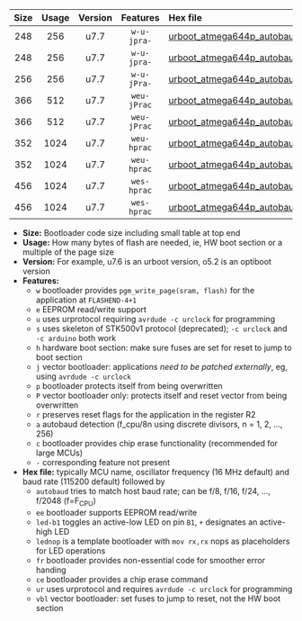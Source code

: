 |Size|Usage|Version|Features|Hex file|
|:-:|:-:|:-:|:-:|:--|
|248|256|u7.7|`w-u-jpra-`|[urboot_atmega644p_autobaud_led+b0_ur_vbl.hex](https://raw.githubusercontent.com/stefanrueger/urboot.hex/main/mcus/atmega644p/autobaud/urboot_atmega644p_autobaud_led+b0_ur_vbl.hex)|
|248|256|u7.7|`w-u-jpra-`|[urboot_atmega644p_autobaud_lednop_ur_vbl.hex](https://raw.githubusercontent.com/stefanrueger/urboot.hex/main/mcus/atmega644p/autobaud/urboot_atmega644p_autobaud_lednop_ur_vbl.hex)|
|256|256|u7.7|`w-u-jPra-`|[urboot_atmega644p_autobaud_ur_vbl.hex](https://raw.githubusercontent.com/stefanrueger/urboot.hex/main/mcus/atmega644p/autobaud/urboot_atmega644p_autobaud_ur_vbl.hex)|
|366|512|u7.7|`weu-jPrac`|[urboot_atmega644p_autobaud_ee_led+b0_fr_ce_ur_vbl.hex](https://raw.githubusercontent.com/stefanrueger/urboot.hex/main/mcus/atmega644p/autobaud/urboot_atmega644p_autobaud_ee_led+b0_fr_ce_ur_vbl.hex)|
|366|512|u7.7|`weu-jPrac`|[urboot_atmega644p_autobaud_ee_lednop_fr_ce_ur_vbl.hex](https://raw.githubusercontent.com/stefanrueger/urboot.hex/main/mcus/atmega644p/autobaud/urboot_atmega644p_autobaud_ee_lednop_fr_ce_ur_vbl.hex)|
|352|1024|u7.7|`weu-hprac`|[urboot_atmega644p_autobaud_ee_led+b0_fr_ce_ur.hex](https://raw.githubusercontent.com/stefanrueger/urboot.hex/main/mcus/atmega644p/autobaud/urboot_atmega644p_autobaud_ee_led+b0_fr_ce_ur.hex)|
|352|1024|u7.7|`weu-hprac`|[urboot_atmega644p_autobaud_ee_lednop_fr_ce_ur.hex](https://raw.githubusercontent.com/stefanrueger/urboot.hex/main/mcus/atmega644p/autobaud/urboot_atmega644p_autobaud_ee_lednop_fr_ce_ur.hex)|
|456|1024|u7.7|`wes-hprac`|[urboot_atmega644p_autobaud_ee_led+b0_fr_ce.hex](https://raw.githubusercontent.com/stefanrueger/urboot.hex/main/mcus/atmega644p/autobaud/urboot_atmega644p_autobaud_ee_led+b0_fr_ce.hex)|
|456|1024|u7.7|`wes-hprac`|[urboot_atmega644p_autobaud_ee_lednop_fr_ce.hex](https://raw.githubusercontent.com/stefanrueger/urboot.hex/main/mcus/atmega644p/autobaud/urboot_atmega644p_autobaud_ee_lednop_fr_ce.hex)|

- **Size:** Bootloader code size including small table at top end
- **Usage:** How many bytes of flash are needed, ie, HW boot section or a multiple of the page size
- **Version:** For example, u7.6 is an urboot version, o5.2 is an optiboot version
- **Features:**
  + `w` bootloader provides `pgm_write_page(sram, flash)` for the application at `FLASHEND-4+1`
  + `e` EEPROM read/write support
  + `u` uses urprotocol requiring `avrdude -c urclock` for programming
  + `s` uses skeleton of STK500v1 protocol (deprecated); `-c urclock` and `-c arduino` both work
  + `h` hardware boot section: make sure fuses are set for reset to jump to boot section
  + `j` vector bootloader: applications *need to be patched externally*, eg, using `avrdude -c urclock`
  + `p` bootloader protects itself from being overwritten
  + `P` vector bootloader only: protects itself and reset vector from being overwritten
  + `r` preserves reset flags for the application in the register R2
  + `a` autobaud detection (f_cpu/8n using discrete divisors, n = 1, 2, ..., 256)
  + `c` bootloader provides chip erase functionality (recommended for large MCUs)
  + `-` corresponding feature not present
- **Hex file:** typically MCU name, oscillator frequency (16 MHz default) and baud rate (115200 default) followed by
  + `autobaud` tries to match host baud rate; can be f/8, f/16, f/24, ..., f/2048 (f=F<sub>CPU</sub>)
  + `ee` bootloader supports EEPROM read/write
  + `led-b1` toggles an active-low LED on pin `B1`, `+` designates an active-high LED
  + `lednop` is a template bootloader with `mov rx,rx` nops as placeholders for LED operations
  + `fr` bootloader provides non-essential code for smoother error handing
  + `ce` bootloader provides a chip erase command
  + `ur` uses urprotocol and requires `avrdude -c urclock` for programming
  + `vbl` vector bootloader: set fuses to jump to reset, not the HW boot section
